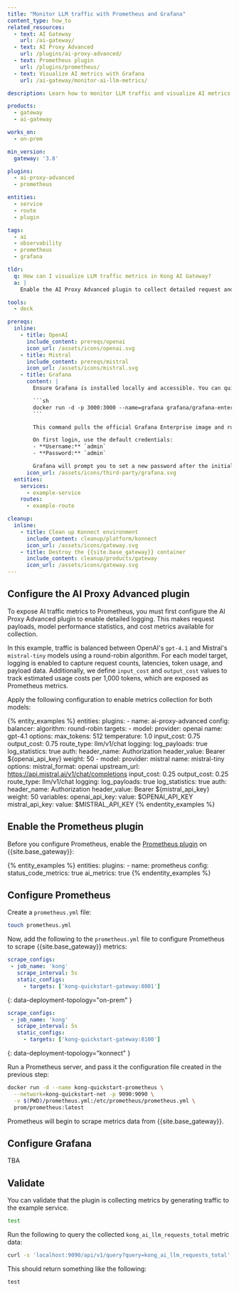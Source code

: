 ```yaml
---
title: "Monitor LLM traffic with Prometheus and Grafana"
content_type: how_to
related_resources:
  - text: AI Gateway
    url: /ai-gateway/
  - text: AI Proxy Advanced
    url: /plugins/ai-proxy-advanced/
  - text: Prometheus plugin
    url: /plugins/prometheus/
  - text: Visualize AI metrics with Grafana
    url: /ai-gateway/monitor-ai-llm-metrics/

description: Learn how to monitor LLM traffic and visualize AI metrics in Grafana using the AI Proxy Advanced and Prometheus plugins in {{ site.base_gateway }}.

products:
  - gateway
  - ai-gateway

works_on:
  - on-prem

min_version:
  gateway: '3.8'

plugins:
  - ai-proxy-advanced
  - prometheus

entities:
  - service
  - route
  - plugin

tags:
  - ai
  - observability
  - prometheus
  - grafana

tldr:
  q: How can I visualize LLM traffic metrics in Kong AI Gateway?
  a: |
    Enable the AI Proxy Advanced plugin to collect detailed request and model statistics. Then configure the Prometheus plugin to expose these metrics for scraping. Finally, connect Grafana to visualize model performance, usage trends, and traffic distribution in real time.

tools:
  - deck

prereqs:
  inline:
    - title: OpenAI
      include_content: prereqs/openai
      icon_url: /assets/icons/openai.svg
    - title: Mistral
      include_content: prereqs/mistral
      icon_url: /assets/icons/mistral.svg
    - title: Grafana
      content: |
        Ensure Grafana is installed locally and accessible. You can quickly start a Grafana instance using Docker:

        ```sh
        docker run -d -p 3000:3000 --name=grafana grafana/grafana-enterprise
        ```

        This command pulls the official Grafana Enterprise image and runs it on port `3000`. Once running, Grafana is accessible at [http://localhost:3000](http://localhost:3000).

        On first login, use the default credentials:
        - **Username:** `admin`
        - **Password:** `admin`

        Grafana will prompt you to set a new password after the initial login.
      icon_url: /assets/icons/third-party/grafana.svg
  entities:
    services:
      - example-service
    routes:
      - example-route

cleanup:
  inline:
    - title: Clean up Konnect environment
      include_content: cleanup/platform/konnect
      icon_url: /assets/icons/gateway.svg
    - title: Destroy the {{site.base_gateway}} container
      include_content: cleanup/products/gateway
      icon_url: /assets/icons/gateway.svg
---
```

## Configure the AI Proxy Advanced plugin

To expose AI traffic metrics to Prometheus, you must first configure the AI Proxy Advanced plugin to enable detailed logging. This makes request payloads, model performance statistics, and cost metrics available for collection.

In this example, traffic is balanced between OpenAI's `gpt-4.1` and Mistral's `mistral-tiny` models using a round-robin algorithm. For each model target, logging is enabled to capture request counts, latencies, token usage, and payload data. Additionally, we define `input_cost` and `output_cost` values to track estimated usage costs per 1,000 tokens, which are exposed as Prometheus metrics.

Apply the following configuration to enable metrics collection for both models:

{% entity_examples %}
entities:
  plugins:
    - name: ai-proxy-advanced
      config:
        balancer:
          algorithm: round-robin
        targets:
          - model:
              provider: openai
              name: gpt-4.1
              options:
                max_tokens: 512
                temperature: 1.0
                input_cost: 0.75
                output_cost: 0.75
            route_type: llm/v1/chat
            logging:
              log_payloads: true
              log_statistics: true
            auth:
              header_name: Authorization
              header_value: Bearer ${openai_api_key}
            weight: 50
          - model:
              provider: mistral
              name: mistral-tiny
              options:
                mistral_format: openai
                upstream_url: https://api.mistral.ai/v1/chat/completions
                input_cost: 0.25
                output_cost: 0.25
            route_type: llm/v1/chat
            logging:
              log_payloads: true
              log_statistics: true
            auth:
              header_name: Authorization
              header_value: Bearer ${mistral_api_key}
            weight: 50
variables:
  openai_api_key:
    value: $OPENAI_API_KEY
  mistral_api_key:
    value: $MISTRAL_API_KEY
{% endentity_examples %}


## Enable the Prometheus plugin

Before you configure Prometheus, enable the [Prometheus plugin](/plugins/prometheus/) on {{site.base_gateway}}:

{% entity_examples %}
entities:
  plugins:
    - name: prometheus
      config:
        status_code_metrics: true
        ai_metrics: true
{% endentity_examples %}

## Configure Prometheus

Create a `prometheus.yml` file:

```sh
touch prometheus.yml
```

Now, add the following to the `prometheus.yml` file to configure Prometheus to scrape {{site.base_gateway}} metrics:

```yaml
scrape_configs:
 - job_name: 'kong'
   scrape_interval: 5s
   static_configs:
     - targets: ['kong-quickstart-gateway:8001']
```
{: data-deployment-topology="on-prem" }

```yaml
scrape_configs:
 - job_name: 'kong'
   scrape_interval: 5s
   static_configs:
     - targets: ['kong-quickstart-gateway:8100']
```
{: data-deployment-topology="konnect" }

Run a Prometheus server, and pass it the configuration file created in the previous step:

```sh
docker run -d --name kong-quickstart-prometheus \
  --network=kong-quickstart-net -p 9090:9090 \
  -v $(PWD)/prometheus.yml:/etc/prometheus/prometheus.yml \
  prom/prometheus:latest
```

Prometheus will begin to scrape metrics data from {{site.base_gateway}}.

## Configure Grafana

TBA

## Validate

You can validate that the plugin is collecting metrics by generating traffic to the example service.

```bash
test
```

Run the following to query the collected `kong_ai_llm_requests_total` metric data:

```sh
curl -s 'localhost:9090/api/v1/query?query=kong_ai_llm_requests_total'
```


This should return something like the following:
```
test
```

<!-- TBA: see your Grafana dashboard. -->